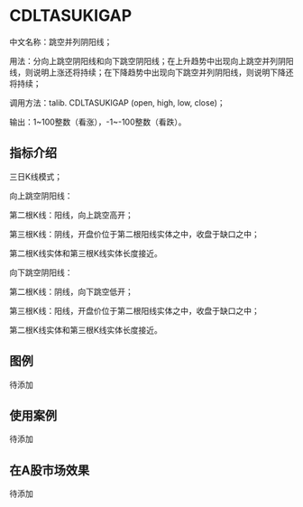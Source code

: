 
# CDLTASUKIGAP
中文名称：跳空并列阴阳线；

用法：分向上跳空阴阳线和向下跳空阴阳线；在上升趋势中出现向上跳空并列阴阳线，则说明上涨还将持续；在下降趋势中出现向下跳空并列阴阳线，则说明下降还将持续；

调用方法：talib. CDLTASUKIGAP (open, high, low, close)；

输出：1~100整数（看涨），-1~-100整数（看跌）。



## 指标介绍
三日K线模式；

向上跳空阴阳线：

第二根K线：阳线，向上跳空高开；

第三根K线：阴线，开盘价位于第二根阳线实体之中，收盘于缺口之中；

第二根K线实体和第三根K线实体长度接近。

向下跳空阴阳线：

第二根K线：阴线，向下跳空低开；

第三根K线：阳线，开盘价位于第二根阳线实体之中，收盘于缺口之中；

第二根K线实体和第三根K线实体长度接近。





## 图例
待添加

## 使用案例
待添加

## 在A股市场效果
待添加
